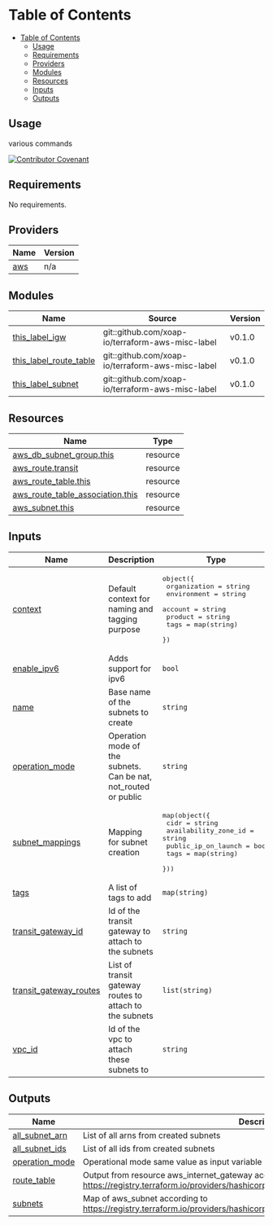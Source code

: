 # Table of Contents

- [Table of Contents](#table-of-contents)
  - [Usage](#usage)
  - [Requirements](#requirements)
  - [Providers](#providers)
  - [Modules](#modules)
  - [Resources](#resources)
  - [Inputs](#inputs)
  - [Outputs](#outputs)

## Usage

various commands

[![Contributor Covenant](https://img.shields.io/badge/Contributor%20Covenant-2.1-4baaaa.svg)](code_of_conduct.md)

<!-- prettier-ignore-start -->
<!-- markdownlint-disable -->
<!-- BEGINNING OF PRE-COMMIT-TERRAFORM DOCS HOOK -->
## Requirements

No requirements.

## Providers

| Name | Version |
|------|---------|
| <a name="provider_aws"></a> [aws](#provider\_aws) | n/a |

## Modules

| Name | Source | Version |
|------|--------|---------|
| <a name="module_this_label_igw"></a> [this\_label\_igw](#module\_this\_label\_igw) | git::github.com/xoap-io/terraform-aws-misc-label | v0.1.0 |
| <a name="module_this_label_route_table"></a> [this\_label\_route\_table](#module\_this\_label\_route\_table) | git::github.com/xoap-io/terraform-aws-misc-label | v0.1.0 |
| <a name="module_this_label_subnet"></a> [this\_label\_subnet](#module\_this\_label\_subnet) | git::github.com/xoap-io/terraform-aws-misc-label | v0.1.0 |

## Resources

| Name | Type |
|------|------|
| [aws_db_subnet_group.this](https://registry.terraform.io/providers/hashicorp/aws/latest/docs/resources/db_subnet_group) | resource |
| [aws_route.transit](https://registry.terraform.io/providers/hashicorp/aws/latest/docs/resources/route) | resource |
| [aws_route_table.this](https://registry.terraform.io/providers/hashicorp/aws/latest/docs/resources/route_table) | resource |
| [aws_route_table_association.this](https://registry.terraform.io/providers/hashicorp/aws/latest/docs/resources/route_table_association) | resource |
| [aws_subnet.this](https://registry.terraform.io/providers/hashicorp/aws/latest/docs/resources/subnet) | resource |

## Inputs

| Name | Description | Type | Default | Required |
|------|-------------|------|---------|:--------:|
| <a name="input_context"></a> [context](#input\_context) | Default context for naming and tagging purpose | <pre>object({<br>    organization = string<br>    environment  = string<br>    account      = string<br>    product      = string<br>    tags         = map(string)<br>  })</pre> | n/a | yes |
| <a name="input_enable_ipv6"></a> [enable\_ipv6](#input\_enable\_ipv6) | Adds support for ipv6 | `bool` | n/a | yes |
| <a name="input_name"></a> [name](#input\_name) | Base name of the subnets to create | `string` | n/a | yes |
| <a name="input_operation_mode"></a> [operation\_mode](#input\_operation\_mode) | Operation mode of the subnets. Can be nat, not\_routed or public | `string` | n/a | yes |
| <a name="input_subnet_mappings"></a> [subnet\_mappings](#input\_subnet\_mappings) | Mapping for subnet creation | <pre>map(object({<br>    cidr                 = string<br>    availability_zone_id = string<br>    public_ip_on_launch  = bool<br>    tags                 = map(string)<br>  }))</pre> | n/a | yes |
| <a name="input_tags"></a> [tags](#input\_tags) | A list of tags to add | `map(string)` | `{}` | no |
| <a name="input_transit_gateway_id"></a> [transit\_gateway\_id](#input\_transit\_gateway\_id) | Id of the transit gateway to attach to the subnets | `string` | n/a | yes |
| <a name="input_transit_gateway_routes"></a> [transit\_gateway\_routes](#input\_transit\_gateway\_routes) | List of transit gateway routes to attach to the subnets | `list(string)` | `[]` | no |
| <a name="input_vpc_id"></a> [vpc\_id](#input\_vpc\_id) | Id of the vpc to attach these subnets to | `string` | n/a | yes |

## Outputs

| Name | Description |
|------|-------------|
| <a name="output_all_subnet_arn"></a> [all\_subnet\_arn](#output\_all\_subnet\_arn) | List of all arns from created subnets |
| <a name="output_all_subnet_ids"></a> [all\_subnet\_ids](#output\_all\_subnet\_ids) | List of all ids from created subnets |
| <a name="output_operation_mode"></a> [operation\_mode](#output\_operation\_mode) | Operational mode same value as input variable 'operation\_mode' |
| <a name="output_route_table"></a> [route\_table](#output\_route\_table) | Output from resource aws\_internet\_gateway according to https://registry.terraform.io/providers/hashicorp/aws/latest/docs/resources/internet_gateway |
| <a name="output_subnets"></a> [subnets](#output\_subnets) | Map of  aws\_subnet according to https://registry.terraform.io/providers/hashicorp/aws/latest/docs/resources/subnet |
<!-- END OF PRE-COMMIT-TERRAFORM DOCS HOOK -->
<!-- markdownlint-disable -->
<!-- prettier-ignore-end -->
